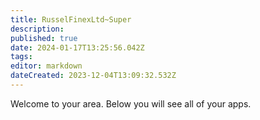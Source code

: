 ```yaml
---
title: RusselFinexLtd~Super
description: 
published: true
date: 2024-01-17T13:25:56.042Z
tags: 
editor: markdown
dateCreated: 2023-12-04T13:09:32.532Z
---
```


Welcome to your area. Below you will see all of your apps.<br><br>